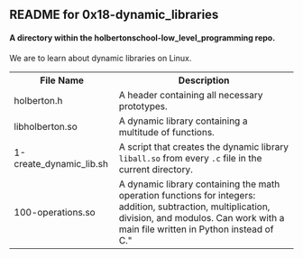 <!DOCTYPE html>
<html>
<body>
<h2>README for 0x18-dynamic_libraries</h2>
<h4>A directory within the holbertonschool-low_level_programming repo.</h4>
 We are to learn about dynamic libraries on Linux.

<table style="width:100%">
<tr>
<th>File Name</th>
<th>Description</th>
</tr>
<tr>
<td>holberton.h</td>
<td>A header containing all necessary prototypes.</td>
</tr>
<tr>
<td>libholberton.so</td>
<td>A dynamic library containing a multitude of functions.</td>
</tr>
<tr>
<td>1-create_dynamic_lib.sh</td>
<td>A script that creates the dynamic library <code>liball.so</code> from every <code>.c</code> file in the current directory.</td>
</tr>
<tr>
<td>100-operations.so</td>
<td>A dynamic library containing the math operation functions for integers: addition, subtraction, multiplication, division, and modulos. Can work with a main file written in Python instead of C."</td>
</tr>
</table>

</body>
</html>
